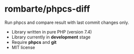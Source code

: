 # rombarte/phpcs-diff

Run phpcs and compare result with last commit changes only.

* Library written in pure PHP (version 7.4)
* Library currently in **development** stage
* Require **phpcs** and **git**
* MIT license

